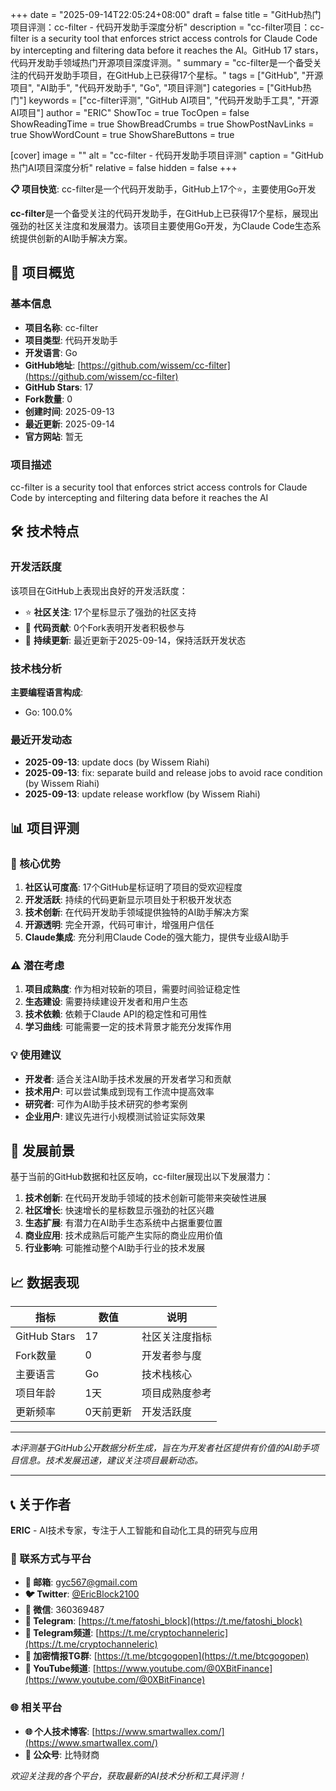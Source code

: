+++
date = "2025-09-14T22:05:24+08:00"
draft = false
title = "GitHub热门项目评测：cc-filter - 代码开发助手深度分析"
description = "cc-filter项目：cc-filter is a security tool that enforces strict access controls for Claude Code by intercepting and filtering data before it reaches the AI。GitHub 17 stars，代码开发助手领域热门开源项目深度评测。"
summary = "cc-filter是一个备受关注的代码开发助手项目，在GitHub上已获得17个星标。"
tags = ["GitHub", "开源项目", "AI助手", "代码开发助手", "Go", "项目评测"]
categories = ["GitHub热门"]
keywords = ["cc-filter评测", "GitHub AI项目", "代码开发助手工具", "开源AI项目"]
author = "ERIC"
ShowToc = true
TocOpen = false
ShowReadingTime = true
ShowBreadCrumbs = true
ShowPostNavLinks = true
ShowWordCount = true
ShowShareButtons = true

[cover]
image = ""
alt = "cc-filter - 代码开发助手项目评测"
caption = "GitHub热门AI项目深度分析"
relative = false
hidden = false
+++

**📋 项目快览**: cc-filter是一个代码开发助手，GitHub上17个⭐，主要使用Go开发

**cc-filter**是一个备受关注的代码开发助手，在GitHub上已获得17个星标，展现出强劲的社区关注度和发展潜力。该项目主要使用Go开发，为Claude Code生态系统提供创新的AI助手解决方案。

## 🎯 项目概览

### 基本信息
- **项目名称**: cc-filter
- **项目类型**: 代码开发助手
- **开发语言**: Go
- **GitHub地址**: [https://github.com/wissem/cc-filter](https://github.com/wissem/cc-filter)
- **GitHub Stars**: 17
- **Fork数量**: 0
- **创建时间**: 2025-09-13
- **最近更新**: 2025-09-14
- **官方网站**: 暂无

### 项目描述
cc-filter is a security tool that enforces strict access controls for Claude Code by intercepting and filtering data before it reaches the AI

## 🛠️ 技术特点

### 开发活跃度
该项目在GitHub上表现出良好的开发活跃度：
- ⭐ **社区关注**: 17个星标显示了强劲的社区支持
- 🔄 **代码贡献**: 0个Fork表明开发者积极参与
- 📅 **持续更新**: 最近更新于2025-09-14，保持活跃开发状态

### 技术栈分析

**主要编程语言构成**:
- Go: 100.0%


### 最近开发动态
- **2025-09-13**: update docs (by Wissem Riahi)
- **2025-09-13**: fix: separate build and release jobs to avoid race condition (by Wissem Riahi)
- **2025-09-13**: update release workflow (by Wissem Riahi)


## 📊 项目评测

### 🎯 核心优势
1. **社区认可度高**: 17个GitHub星标证明了项目的受欢迎程度
2. **开发活跃**: 持续的代码更新显示项目处于积极开发状态
3. **技术创新**: 在代码开发助手领域提供独特的AI助手解决方案
4. **开源透明**: 完全开源，代码可审计，增强用户信任
5. **Claude集成**: 充分利用Claude Code的强大能力，提供专业级AI助手

### ⚠️ 潜在考虑
1. **项目成熟度**: 作为相对较新的项目，需要时间验证稳定性
2. **生态建设**: 需要持续建设开发者和用户生态
3. **技术依赖**: 依赖于Claude API的稳定性和可用性
4. **学习曲线**: 可能需要一定的技术背景才能充分发挥作用

### 💡 使用建议
- **开发者**: 适合关注AI助手技术发展的开发者学习和贡献
- **技术用户**: 可以尝试集成到现有工作流中提高效率
- **研究者**: 可作为AI助手技术研究的参考案例
- **企业用户**: 建议先进行小规模测试验证实际效果

## 🔮 发展前景

基于当前的GitHub数据和社区反响，cc-filter展现出以下发展潜力：

1. **技术创新**: 在代码开发助手领域的技术创新可能带来突破性进展
2. **社区增长**: 快速增长的星标数显示强劲的社区兴趣
3. **生态扩展**: 有潜力在AI助手生态系统中占据重要位置
4. **商业应用**: 技术成熟后可能产生实际的商业应用价值
5. **行业影响**: 可能推动整个AI助手行业的技术发展

## 📈 数据表现

| 指标 | 数值 | 说明 |
|------|------|------|
| GitHub Stars | 17 | 社区关注度指标 |
| Fork数量 | 0 | 开发者参与度 |
| 主要语言 | Go | 技术栈核心 |
| 项目年龄 | 1天 | 项目成熟度参考 |
| 更新频率 | 0天前更新 | 开发活跃度 |

---

*本评测基于GitHub公开数据分析生成，旨在为开发者社区提供有价值的AI助手项目信息。技术发展迅速，建议关注项目最新动态。*

---

## 📞 关于作者

**ERIC** - AI技术专家，专注于人工智能和自动化工具的研究与应用

### 🔗 联系方式与平台

- **📧 邮箱**: [gyc567@gmail.com](mailto:gyc567@gmail.com)
- **🐦 Twitter**: [@EricBlock2100](https://twitter.com/EricBlock2100)
- **💬 微信**: 360369487
- **📱 Telegram**: [https://t.me/fatoshi_block](https://t.me/fatoshi_block)
- **📢 Telegram频道**: [https://t.me/cryptochanneleric](https://t.me/cryptochanneleric)
- **👥 加密情报TG群**: [https://t.me/btcgogopen](https://t.me/btcgogopen)
- **🎥 YouTube频道**: [https://www.youtube.com/@0XBitFinance](https://www.youtube.com/@0XBitFinance)

### 🌐 相关平台

- **🌐 个人技术博客**: [https://www.smartwallex.com/](https://www.smartwallex.com/)
- **📖 公众号**: 比特财商

*欢迎关注我的各个平台，获取最新的AI技术分析和工具评测！*
